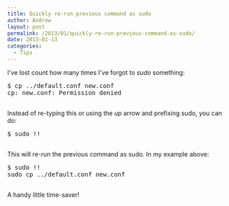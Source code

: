 ```yaml
---
title: Quickly re-run previous command as sudo
author: Andrew
layout: post
permalink: /2013/01/quickly-re-run-previous-command-as-sudo/
date: 2013-01-13
categories:
  - Tips
---
```

I've lost count how many times I've forgot to *sudo* something:

<pre class="brush: bash; title: ; notranslate" title="">$ cp ../default.conf new.conf
cp: new.conf: Permission denied

</pre>

Instead of re-typing this or using the *up* arrow and prefixing sudo, you can do:

<pre class="brush: bash; title: ; notranslate" title="">$ sudo !!

</pre>

This will re-run the previous command as sudo. In my example above:

<pre class="brush: bash; title: ; notranslate" title="">$ sudo !!
sudo cp ../default.conf new.conf

</pre>

A handy little time-saver!
